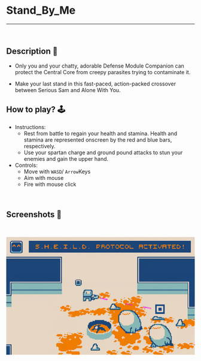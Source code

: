 # **Stand_By_Me** 

---

<br>

## **Description 📃**
- Only you and your chatty, adorable Defense Module Companion can protect the Central Core from creepy parasites trying to contaminate it.

- Make your last stand in this fast-paced, action-packed crossover between Serious Sam and Alone With You.


## **How to play? 🕹️**
- Instructions:
	- Rest from battle to regain your health and stamina. Health and stamina are represented onscreen by the red and blue bars, respectively.
	- Use your spartan charge and ground pound attacks to stun your enemies and gain the upper hand.
- Controls:
	- Move with `WASD`/ `Arrow`Keys
	- Aim with mouse
	- Fire with mouse click
		
<br>

## **Screenshots 📸**

<br>

![image](../../assets/images/Stand_By_Me.jpg)

<br>
